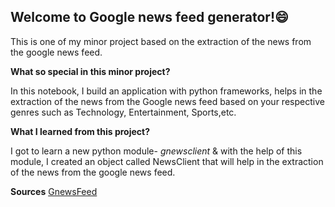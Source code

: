## Welcome to Google news feed generator!😄
This is one of my minor project based on the extraction of the news from the google news feed.

**What so special in this minor project?**

In this notebook, I build an application with python frameworks, helps in the extraction of the news from the Google news feed based on your respective genres such as Technology, Entertainment, Sports,etc.

**What I learned from this project?**

I got to learn a new python module- *gnewsclient* & with the help of this module, I created an object called NewsClient that will help in the extraction of the news from the google news feed.

**Sources** 
[GnewsFeed](https://www.geeksforgeeks.org/build-an-application-to-extract-news-from-google-news-feed-using-python/?ref=rp)
